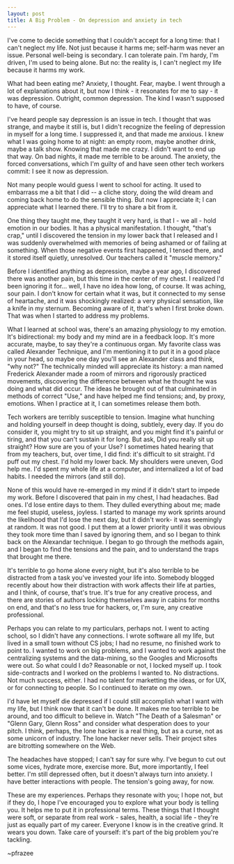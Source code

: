 ```yaml
---
layout: post
title: A Big Problem - On depression and anxiety in tech
---
```


I've come to decide something that I couldn't accept for a long time: that I can't neglect my life. Not just because it harms me; self-harm was never an issue. Personal well-being is secondary. I can tolerate pain. I'm hardy, I'm driven, I'm used to being alone. But no: the reality is, I can't neglect my life because it harms my work.

What had been eating me? Anxiety, I thought. Fear, maybe. I went through a lot of explanations about it, but now I think - it resonates for me to say - it was depression. Outright, common depression. The kind I wasn't supposed to have, of course.

I've heard people say depression is an issue in tech. I thought that was strange, and maybe it still is, but I didn't recognize the feeling of depression in myself for a long time. I suppressed it, and that made me anxious. I knew what I was going home to at night: an empty room, maybe another drink, maybe a talk show. Knowing that made me crazy. I didn't want to end up that way. On bad nights, it made me terrible to be around. The anxiety, the forced conversations, which I'm guilty of and have seen other tech workers commit: I see it now as depression.

Not many people would guess I went to school for acting. It used to embarrass me a bit that I did -- a cliche story, doing the wild dream and coming back home to do the sensible thing. But now I appreciate it; I can appreciate what I learned there. I'll try to share a bit from it.

One thing they taught me, they taught it very hard, is that I - we all - hold emotion in our bodies. It has a physical manifestation. I thought, "that's crap," until I discovered the tension in my lower back that I released and I was suddenly overwhelmed with memories of being ashamed or of failing at something. When those negative events first happened, I tensed there, and it stored itself quietly, unresolved. Our teachers called it "muscle memory."

Before I identified anything as depression, maybe a year ago, I discovered there was another pain, but this time in the center of my chest. I realized I'd been ignoring it for... well, I have no idea how long, of course. It was aching, sour pain. I don't know for certain what it was, but it connected to my sense of heartache, and it was shockingly realized: a very physical sensation, like a knife in my sternum. Becoming aware of it, that's when I first broke down. That was when I started to address my problems.

What I learned at school was, there's an amazing physiology to my emotion. It's bidirectional: my body and my mind are in a feedback loop. It's more accurate, maybe, to say they're a continuous organ. My favorite class was called Alexander Technique, and I'm mentioning it to put it in a good place in your head, so maybe one day you'll see an Alexander class and think, "why not?" The technically minded will appreciate its history: a man named Frederick Alexander made a room of mirrors and rigorously practiced movements, discovering the difference between what he thought he was doing and what did occur. The ideas he brought out of that culminated in methods of correct "Use," and have helped me find tensions; and, by proxy, emotions. When I practice at it, I can sometimes release them both.

Tech workers are terribly susceptible to tension. Imagine what hunching and holding yourself in deep thought is doing, subtlely, every day. If you do consider it, you might try to sit up straight, and you might find it's painful or tiring, and that you can't sustain it for long. But ask, Did you really sit up straight? How sure are you of your Use? I sometimes hated hearing that from my teachers, but, over time, I did find: it's difficult to sit straight. I'd puff out my chest. I'd hold my lower back. My shoulders were uneven, God help me. I'd spent my whole life at a computer, and internalized a lot of bad habits. I needed the mirrors (and still do).

None of this would have re-emerged in my mind if it didn't start to impede my work. Before I discovered that pain in my chest, I had headaches. Bad ones. I'd lose entire days to them. They dulled everything about me; made me feel stupid, useless, joyless. I started to manage my work sprints around the likelihood that I'd lose the next day, but it didn't work- it was seemingly at random. It was not good. I put them at a lower priority until it was obvious they took more time than I saved by ignoring them, and so I began to think back on the Alexandar technique. I began to go through the methods again, and I began to find the tensions and the pain, and to understand the traps that brought me there.

It's terrible to go home alone every night, but it's also terrible to be distracted from a task you've invested your life into. Somebody blogged recently about how their distraction with work affects their life at parties, and I think, of course, that's true. It's true for any creative process, and there are stories of authors locking themselves away in cabins for months on end, and that's no less true for hackers, or, I'm sure, any creative professional.

Perhaps you can relate to my particulars, perhaps not. I went to acting school, so I didn't have any connections. I wrote software all my life, but lived in a small town without CS jobs; I had no resume, no finished work to point to. I wanted to work on big problems, and I wanted to work against the centralizing systems and the data-mining, so the Googles and Microsofts were out. So what could I do? Reasonable or not, I locked myself up. I took side-contracts and I worked on the problems I wanted to. No distractions. Not much success, either. I had no talent for marketting the ideas, or for UX, or for connecting to people. So I continued to iterate on my own.

I'd have let myself die depressed if I could still accomplish what I want with my life, but I think now that it can't be done. It makes me too terrible to be around, and too difficult to believe in. Watch "The Death of a Salesman" or "Glenn Gary, Glenn Ross" and consider what desperation does to your pitch. I think, perhaps, the lone hacker is a real thing, but as a curse, not as some unicorn of industry. The lone hacker never sells. Their project sites are bitrotting somewhere on the Web.

The headaches have stopped; I can't say for sure why. I've begun to cut out some vices, hydrate more, exercise more. But, more importantly, I feel better. I'm still depressed often, but it doesn't always turn into anxiety. I have better interactions with people. The tension's going away, for now.

These are my experiences. Perhaps they resonate with you; I hope not, but if they do, I hope I've encouraged you to explore what your body is telling you. It helps me to put it in professional terms. These things that I thought were soft, or separate from real work - sales, health, a social life - they're just as equally part of my career. Everyone I know is in the creative grind. It wears you down. Take care of yourself: it's part of the big problem you're tackling.

~pfrazee